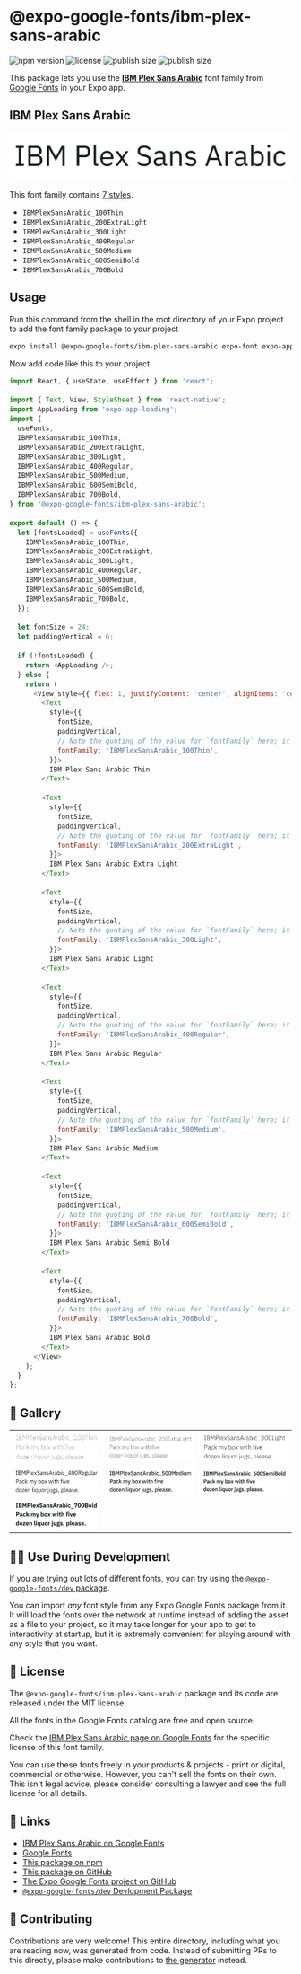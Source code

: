 # @expo-google-fonts/ibm-plex-sans-arabic

![npm version](https://flat.badgen.net/npm/v/@expo-google-fonts/ibm-plex-sans-arabic)
![license](https://flat.badgen.net/github/license/expo/google-fonts)
![publish size](https://flat.badgen.net/packagephobia/install/@expo-google-fonts/ibm-plex-sans-arabic)
![publish size](https://flat.badgen.net/packagephobia/publish/@expo-google-fonts/ibm-plex-sans-arabic)

This package lets you use the [**IBM Plex Sans Arabic**](https://fonts.google.com/specimen/IBM+Plex+Sans+Arabic) font family from [Google Fonts](https://fonts.google.com/) in your Expo app.

## IBM Plex Sans Arabic

![IBM Plex Sans Arabic](./font-family.png)

This font family contains [7 styles](#-gallery).

- `IBMPlexSansArabic_100Thin`
- `IBMPlexSansArabic_200ExtraLight`
- `IBMPlexSansArabic_300Light`
- `IBMPlexSansArabic_400Regular`
- `IBMPlexSansArabic_500Medium`
- `IBMPlexSansArabic_600SemiBold`
- `IBMPlexSansArabic_700Bold`

## Usage

Run this command from the shell in the root directory of your Expo project to add the font family package to your project
```sh
expo install @expo-google-fonts/ibm-plex-sans-arabic expo-font expo-app-loading
```

Now add code like this to your project
```js
import React, { useState, useEffect } from 'react';

import { Text, View, StyleSheet } from 'react-native';
import AppLoading from 'expo-app-loading';
import {
  useFonts,
  IBMPlexSansArabic_100Thin,
  IBMPlexSansArabic_200ExtraLight,
  IBMPlexSansArabic_300Light,
  IBMPlexSansArabic_400Regular,
  IBMPlexSansArabic_500Medium,
  IBMPlexSansArabic_600SemiBold,
  IBMPlexSansArabic_700Bold,
} from '@expo-google-fonts/ibm-plex-sans-arabic';

export default () => {
  let [fontsLoaded] = useFonts({
    IBMPlexSansArabic_100Thin,
    IBMPlexSansArabic_200ExtraLight,
    IBMPlexSansArabic_300Light,
    IBMPlexSansArabic_400Regular,
    IBMPlexSansArabic_500Medium,
    IBMPlexSansArabic_600SemiBold,
    IBMPlexSansArabic_700Bold,
  });

  let fontSize = 24;
  let paddingVertical = 6;

  if (!fontsLoaded) {
    return <AppLoading />;
  } else {
    return (
      <View style={{ flex: 1, justifyContent: 'center', alignItems: 'center' }}>
        <Text
          style={{
            fontSize,
            paddingVertical,
            // Note the quoting of the value for `fontFamily` here; it expects a string!
            fontFamily: 'IBMPlexSansArabic_100Thin',
          }}>
          IBM Plex Sans Arabic Thin
        </Text>

        <Text
          style={{
            fontSize,
            paddingVertical,
            // Note the quoting of the value for `fontFamily` here; it expects a string!
            fontFamily: 'IBMPlexSansArabic_200ExtraLight',
          }}>
          IBM Plex Sans Arabic Extra Light
        </Text>

        <Text
          style={{
            fontSize,
            paddingVertical,
            // Note the quoting of the value for `fontFamily` here; it expects a string!
            fontFamily: 'IBMPlexSansArabic_300Light',
          }}>
          IBM Plex Sans Arabic Light
        </Text>

        <Text
          style={{
            fontSize,
            paddingVertical,
            // Note the quoting of the value for `fontFamily` here; it expects a string!
            fontFamily: 'IBMPlexSansArabic_400Regular',
          }}>
          IBM Plex Sans Arabic Regular
        </Text>

        <Text
          style={{
            fontSize,
            paddingVertical,
            // Note the quoting of the value for `fontFamily` here; it expects a string!
            fontFamily: 'IBMPlexSansArabic_500Medium',
          }}>
          IBM Plex Sans Arabic Medium
        </Text>

        <Text
          style={{
            fontSize,
            paddingVertical,
            // Note the quoting of the value for `fontFamily` here; it expects a string!
            fontFamily: 'IBMPlexSansArabic_600SemiBold',
          }}>
          IBM Plex Sans Arabic Semi Bold
        </Text>

        <Text
          style={{
            fontSize,
            paddingVertical,
            // Note the quoting of the value for `fontFamily` here; it expects a string!
            fontFamily: 'IBMPlexSansArabic_700Bold',
          }}>
          IBM Plex Sans Arabic Bold
        </Text>
      </View>
    );
  }
};

```

## 🔡 Gallery


||||
|-|-|-|
|![IBMPlexSansArabic_100Thin](./IBMPlexSansArabic_100Thin.ttf.png)|![IBMPlexSansArabic_200ExtraLight](./IBMPlexSansArabic_200ExtraLight.ttf.png)|![IBMPlexSansArabic_300Light](./IBMPlexSansArabic_300Light.ttf.png)||
|![IBMPlexSansArabic_400Regular](./IBMPlexSansArabic_400Regular.ttf.png)|![IBMPlexSansArabic_500Medium](./IBMPlexSansArabic_500Medium.ttf.png)|![IBMPlexSansArabic_600SemiBold](./IBMPlexSansArabic_600SemiBold.ttf.png)||
|![IBMPlexSansArabic_700Bold](./IBMPlexSansArabic_700Bold.ttf.png)||||


## 👩‍💻 Use During Development

If you are trying out lots of different fonts, you can try using the [`@expo-google-fonts/dev` package](https://github.com/expo/google-fonts/tree/master/font-packages/dev#readme).

You can import *any* font style from any Expo Google Fonts package from it. It will load the fonts
over the network at runtime instead of adding the asset as a file to your project, so it may take longer
for your app to get to interactivity at startup, but it is extremely convenient
for playing around with any style that you want.

## 📖 License

The `@expo-google-fonts/ibm-plex-sans-arabic` package and its code are released under the MIT license.

All the fonts in the Google Fonts catalog are free and open source.

Check the [IBM Plex Sans Arabic page on Google Fonts](https://fonts.google.com/specimen/IBM+Plex+Sans+Arabic) for the specific license of this font family.

You can use these fonts freely in your products & projects - print or digital, commercial or otherwise. However, you can't sell the fonts on their own. This isn't legal advice, please consider consulting a lawyer and see the full license for all details.

## 🔗 Links

- [IBM Plex Sans Arabic on Google Fonts](https://fonts.google.com/specimen/IBM+Plex+Sans+Arabic)
- [Google Fonts](https://fonts.google.com/)
- [This package on npm](https://www.npmjs.com/package/@expo-google-fonts/ibm-plex-sans-arabic)
- [This package on GitHub](https://github.com/expo/google-fonts/tree/master/font-packages/ibm-plex-sans-arabic)
- [The Expo Google Fonts project on GitHub](https://github.com/expo/google-fonts)
- [`@expo-google-fonts/dev` Devlopment Package](https://github.com/expo/google-fonts/tree/master/font-packages/dev)

## 🤝 Contributing

Contributions are very welcome! This entire directory, including what you are reading now, was generated from code. Instead of submitting PRs to this directly, please make contributions to [the generator](https://github.com/expo/google-fonts/tree/master/packages/generator) instead.
